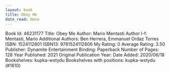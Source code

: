```yaml
---
layout: book
title: Obey Me
date_read: None
---
```


Book Id: 46231177
Title: Obey Me
Author: Mario Mentasti
Author l-f: Mentasti, Mario
Additional Authors: Ben Herrera, Emmanuel Ordaz Torres
ISBN: 1524112801
ISBN13: 9781524112806
My Rating: 0
Average Rating: 3.50
Publisher: Dynamite Entertainment
Binding: Paperback
Number of Pages: 128
Year Published: 2021
Original Publication Year: 
Date Added: 2020/06/18
Bookshelves: kupka-wstydu
Bookshelves with positions: kupka-wstydu (#1610)

